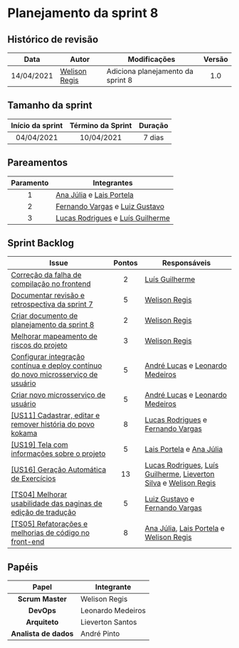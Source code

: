 # Planejamento da sprint 8

## Histórico de revisão

|    Data    | Autor                                           | Modificações                      | Versão |
| :--------: | ----------------------------------------------- | --------------------------------- | :----: |
| 14/04/2021 | [Welison Regis](http://www.github.com/WelisonR) | Adiciona planejamento da sprint 8 |  1.0   |

## Tamanho da sprint

| Início da sprint | Término da Sprint | Duração |
| :--------------: | :---------------: | :-----: |
|    04/04/2021    |    10/04/2021     | 7 dias  |

## Pareamentos

| Paramento | Integrantes                                                                                             |
| :-------: | ------------------------------------------------------------------------------------------------------- |
|     1     | [Ana Júlia](http://www.github.com/aluzianobriceno) e [Lais Portela](http://www.github.com/laispa)       |
|     2     | [Fernando Vargas](http://www.github.com/SFernandoS) e [Luiz Gustavo](http://www.github.com/LightZX)     |
|     3     | [Lucas Rodrigues](http://www.github.com/nickby2) e [Luís Guilherme](http://www.github.com/luisgaboardi) |

## Sprint Backlog

| Issue                                                                                                                                                      | Pontos | Responsáveis                                                                                                                                                                                     |
| ---------------------------------------------------------------------------------------------------------------------------------------------------------- | :----: | ------------------------------------------------------------------------------------------------------------------------------------------------------------------------------------------------ |
| [Correção da falha de compilação no frontend](https://github.com//fga-eps-mds/2020.2-Projeto-Kokama-Wiki/issues/149)                                       |   2    | [Luís Guilherme](https://github.com/luisgaboardi)                                                                                                                                                |
| [Documentar revisão e retrospectiva da sprint 7](https://github.com//fga-eps-mds/2020.2-Projeto-Kokama-Wiki/issues/148)                                    |   5    | [Welison Regis](https://github.com/WelisonR)                                                                                                                                                     |
| [Criar documento de planejamento da sprint 8](https://github.com//fga-eps-mds/2020.2-Projeto-Kokama-Wiki/issues/147)                                       |   2    | [Welison Regis](https://github.com/WelisonR)                                                                                                                                                     |
| [Melhorar mapeamento de riscos do projeto](https://github.com//fga-eps-mds/2020.2-Projeto-Kokama-Wiki/issues/144)                                          |   3    | [Welison Regis](https://github.com/WelisonR)                                                                                                                                                     |
| [Configurar integração contínua e deploy contínuo do novo microsserviço de usuário](https://github.com//fga-eps-mds/2020.2-Projeto-Kokama-Wiki/issues/142) |   5    | [André Lucas](https://github.com/andrelucax) e [Leonardo Medeiros](https://github.com/leomedeiros1)                                                                                              |
| [Criar novo microsserviço de usuário](https://github.com//fga-eps-mds/2020.2-Projeto-Kokama-Wiki/issues/140)                                               |   5    | [André Lucas](https://github.com/andrelucax) e [Leonardo Medeiros](https://github.com/leomedeiros1)                                                                                              |
| [[US11] Cadastrar, editar e remover história do povo kokama](https://github.com//fga-eps-mds/2020.2-Projeto-Kokama-Wiki/issues/122)                        |   8    | [Lucas Rodrigues](https://github.com/nickby2) e [Fernando Vargas](https://github.com/SFernandoS)                                                                                                 |
| [[US19] Tela com informações sobre o projeto](https://github.com//fga-eps-mds/2020.2-Projeto-Kokama-Wiki/issues/141)                                       |   5    | [Lais Portela](https://github.com/laispa) e [Ana Júlia](https://github.com/aluzianobriceno)                                                                                                      |
| [[US16] Geração Automática de Exercícios](https://github.com//fga-eps-mds/2020.2-Projeto-Kokama-Wiki/issues/143)                                           |   13   | [Lucas Rodrigues](https://github.com/nickby2), [Luís Guilherme](https://github.com/luisgaboardi), [Lieverton Silva](https://github.com/lievertom) e [Welison Regis](https://github.com/WelisonR) |
| [[TS04] Melhorar usabilidade das paginas de edição de tradução](https://github.com//fga-eps-mds/2020.2-Projeto-Kokama-Wiki/issues/145)                     |   5    | [Luiz Gustavo](https://github.com/LightZX) e [Fernando Vargas](https://github.com/SFernandoS)                                                                                                    |
| [[TS05] Refatorações e melhorias de código no front-end](https://github.com//fga-eps-mds/2020.2-Projeto-Kokama-Wiki/issues/146)                            |   8    | [Ana Júlia](https://github.com/aluzianobriceno), [Lais Portela](https://github.com/laispa) e [Welison Regis](https://github.com/WelisonR)                                                        |

## Papéis

|         Papel         | Integrante        |
| :-------------------: | ----------------- |
|   **Scrum Master**    | Welison Regis     |
|      **DevOps**       | Leonardo Medeiros |
|     **Arquiteto**     | Lieverton Santos  |
| **Analista de dados** | André Pinto       |

